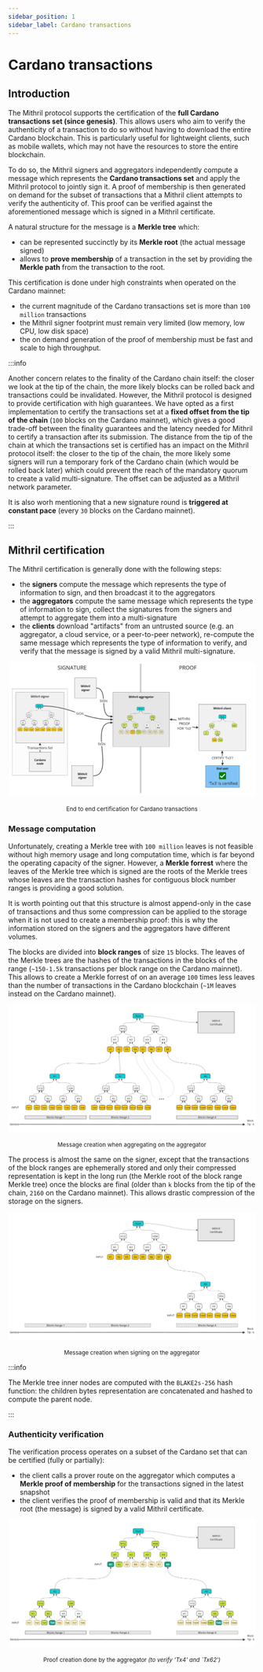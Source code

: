 ```yaml
---
sidebar_position: 1
sidebar_label: Cardano transactions
---
```


# Cardano transactions

## Introduction

The Mithril protocol supports the certification of the **full Cardano transactions set (since genesis)**. This allows users who aim to verify the authenticity of a transaction to do so without having to download the entire Cardano blockchain.
This is particularly useful for lightweight clients, such as mobile wallets, which may not have the resources to store the entire blockchain.

To do so, the Mithril signers and aggregators independently compute a message which represents the **Cardano transactions set** and apply the Mithril protocol to jointly sign it.
A proof of membership is then generated on demand for the subset of transactions that a Mithril client attempts to verify the authenticity of. This proof can be verified against the aforementioned message which is signed in a Mithril certificate.

A natural structure for the message is a **Merkle tree** which:

- can be represented succinctly by its **Merkle root** (the actual message signed)
- allows to **prove membership** of a transaction in the set by providing the **Merkle path** from the transaction to the root.

This certification is done under high constraints when operated on the Cardano mainnet:

- the current magnitude of the Cardano transactions set is more than `100 million` transactions
- the Mithril signer footprint must remain very limited (low memory, low CPU, low disk space)
- the on demand generation of the proof of membership must be fast and scale to high throughput.

:::info

Another concern relates to the finality of the Cardano chain itself: the closer we look at the tip of the chain, the more likely blocks can be rolled back and transactions could be invalidated. However, the Mithril protocol is designed to provide certification with high guarantees. We have opted as a first implementation to certify the transactions set at a **fixed offset from the tip of the chain** (`100` blocks on the Cardano mainnet), which gives a good trade-off between the finality guarantees and the latency needed for Mithril to certify a transaction after its submission. The distance from the tip of the chain at which the transactions set is certified has an impact on the Mithril protocol itself: the closer to the tip of the chain, the more likely some signers will run a temporary fork of the Cardano chain (which would be rolled back later) which could prevent the reach of the mandatory quorum to create a valid multi-signature. The offset can be adjusted as a Mithril network parameter.

It is also worh mentioning that a new signature round is **triggered at constant pace** (every `30` blocks on the Cardano mainnet).

:::

## Mithril certification

The Mithril certification is generally done with the following steps:

- the **signers** compute the message which represents the type of information to sign, and then broadcast it to the aggregators
- the **aggregators** compute the same message which represents the type of information to sign, collect the signatures from the signers and attempt to aggregate them into a multi-signature
- the **clients** download "artifacts" from an untrusted source (e.g. an aggregator, a cloud service, or a peer-to-peer network), re-compute the same message which represents the type of information to verify, and verify that the message is signed by a valid Mithril multi-signature.

[![Design of the certification of the Cardano transactions](./images/cardano-transactions/end-to-end-process.jpg)](./images/cardano-transactions/end-to-end-process.jpg)
<small><center>End to end certification for Cardano transactions</center></small>

### Message computation

Unfortunately, creating a Merkle tree with `100 million` leaves is not feasible without high memory usage and long computation time, which is far beyond the operating capacity of the signer.
However, a **Merkle forrest** where the leaves of the Merkle tree which is signed are the roots of the Merkle trees whose leaves are the transaction hashes for contiguous block number ranges is providing a good solution.

It is worth pointing out that this structure is almost append-only in the case of transactions and thus some compression can be applied to the storage when it is not used to create a membership proof: this is why the information stored on the signers and the aggregators have different volumes.

The blocks are divided into **block ranges** of size `15` blocks. The leaves of the Merkle trees are the hashes of the transactions in the blocks of the range (`~150-1.5k` transactions per block range on the Cardano mainnet).
This allows to create a Merkle forrest of on an average `100` times less leaves than the number of transactions in the Cardano blockchain (`~1M` leaves instead on the Cardano mainnet).

[![Design of the certification of the Cardano transactions](./images/cardano-transactions/message-aggregator.jpg)](./images/cardano-transactions/message-aggregator.jpg)
<small><center>Message creation when aggregating on the aggregator</center></small>

The process is almost the same on the signer, except that the transactions of the block ranges are ephemerally stored and only their compressed representation is kept in the long run (the Merkle root of the block range Merkle tree) once the blocks are final (older than `k` blocks from the tip of the chain, `2160` on the Cardano mainnet). This allows drastic compression of the storage on the signers.

[![Design of the certification of the Cardano transactions](./images/cardano-transactions/message-signer.jpg)](./images/cardano-transactions/message-signer.jpg)
<small><center>Message creation when signing on the aggregator</center></small>

:::info

The Merkle tree inner nodes are computed with the `BLAKE2s-256` hash function: the children bytes representation are concatenated and hashed to compute the parent node.

:::

### Authenticity verification

The verification process operates on a subset of the Cardano set that can be certified (fully or partially):

- the client calls a prover route on the aggregator which computes a **Merkle proof of membership** for the transactions signed in the latest snapshot
- the client verifies the proof of membership is valid and that its Merkle root (the message) is signed by a valid Mithril certificate.

[![Design of the certification of the Cardano transactions](./images/cardano-transactions/proof-client.jpg)](./images/cardano-transactions/proof-client.jpg)
<small><center>Proof creation done by the aggregator _(to verify 'Tx4' and `Tx62')_</center></small>
